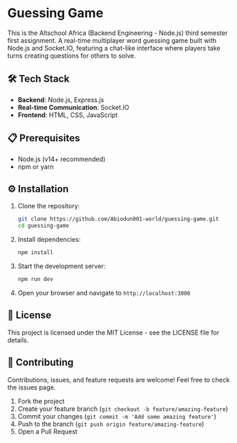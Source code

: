 # Guessing Game
This is the Altschool Africa (Backend Engineering - Node.js) third semester first assignment.
A real-time multiplayer word guessing game built with Node.js and Socket.IO, featuring a chat-like interface where players take turns creating questions for others to solve.

## 🛠️ Tech Stack

- **Backend**: Node.js, Express.js
- **Real-time Communication**: Socket.IO
- **Frontend**: HTML, CSS, JavaScript

## 📋 Prerequisites

- Node.js (v14+ recommended)
- npm or yarn

## ⚙️ Installation

1. Clone the repository:

    ```bash
    git clone https://github.com/Abiodun001-world/guessing-game.git
    cd guessing-game
    ```

2. Install dependencies:

    ```bash
    npm install
    ```

3. Start the development server:

    ```bash
    npm run dev
    ```

4. Open your browser and navigate to `http://localhost:3000`

## 📄 License

This project is licensed under the MIT License - see the LICENSE file for details.

## 🤝 Contributing

Contributions, issues, and feature requests are welcome! Feel free to check the issues page.

1. Fork the project
2. Create your feature branch (`git checkout -b feature/amazing-feature`)
3. Commit your changes (`git commit -m 'Add some amazing feature'`)
4. Push to the branch (`git push origin feature/amazing-feature`)
5. Open a Pull Request
